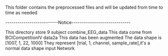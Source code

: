 This folder contains the preprocessed files and will be updated from time to time as needed

--------------------------Notice-----------------------------

This directory store 9 subject combine_EEG_data
This data come from BCICompetitionIV data2a
This data has been augmented
The data shape is [1007, 1, 22, 1000] They represent [trial, 1, channel, sample_rate],it's a normal data shape input Network
